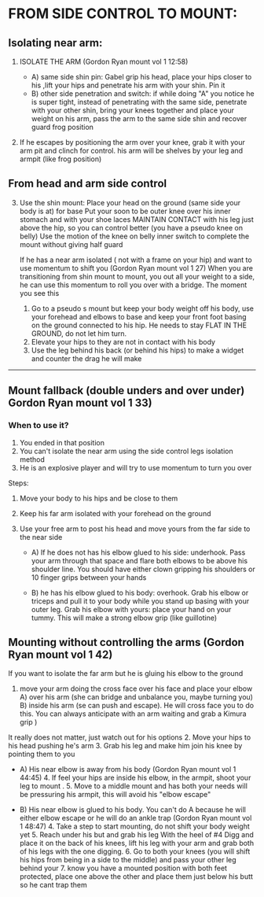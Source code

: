 # FROM SIDE CONTROL TO MOUNT:
## Isolating near arm:
  1) ISOLATE THE ARM (Gordon Ryan mount vol 1 12:58)
     - A) same side shin pin: Gabel grip his head, place your hips closer to his ,lift your hips and penetrate his arm with your shin. Pin it
     - B) other side penetration and switch: if while doing "A" you notice he is super tight, instead of penetrating with the same side, penetrate with your other shin, bring your knees together and place your weight on his arm, pass the arm to the same side shin and recover guard frog position

  2) If he escapes by positioning the arm over your knee, grab it with your arm pit and clinch for control. his arm will be shelves by your leg and armpit (like frog position)

## From head and arm side control
  3) Use the shin mount:  Place your head on the ground   (same side your body is at) for base
     Put your soon to be outer knee over his inner stomach and with your shoe laces MAINTAIN CONTACT with his leg just above the hip, so you can control better (you have a pseudo knee on belly)
     Use the motion of the knee on belly inner switch to complete the mount without giving half guard

     If he has a near arm isolated ( not with a frame on your hip) and want to use momentum to shift you (Gordon Ryan mount vol 1  27)
     When you are transitioning from shin mount to mount, you out all your weight to a side, he can use this momentum to roll you over with a bridge. The moment you see this
     1.  Go to a pseudo s mount but keep your body weight off his body, use your forehead and elbows to base and keep your front foot basing on the ground connected to his hip. He needs to stay FLAT IN THE GROUND, do not let him turn.
     2. Elevate your hips to they are not in contact with his body
     3. Use the leg behind his back (or behind his hips) to make a widget and counter the drag he will make

<hr>

## Mount fallback (double unders and over under) Gordon Ryan mount vol 1 33)
### When to use it?
1. You ended in that position
2. You can't isolate the near arm using the side control legs isolation method 
3. He is an explosive player and will try to use momentum to turn you over

Steps:
1. Move your body to his hips and be close to them
2. Keep his far arm isolated with your forehead on the ground
3. Use your free arm to post his head and move yours from the far side to the near side

    - A) If he does not has his elbow glued to his side: underhook. Pass your arm through that space and flare both elbows to be above his shoulder line. You should have either clown gripping his shoulders or 10 finger grips between your hands
    
    - B) he has his elbow glued to his body: overhook. Grab his elbow or triceps and pull it to your body while you stand up basing with your outer leg. Grab his elbow with yours: place your hand on your tummy. This will make a strong elbow grip (like guillotine)


## Mounting without controlling the arms (Gordon Ryan mount vol 1 42)
If you want to isolate the far arm but he is gluing his elbow to the ground
  1. move your arm doing the cross face over his face and place your elbow
     A) over his arm (she can bridge and unbalance you, maybe turning you)
     B) inside his arm (se can push and escape). He will cross face you to do this. You can always anticipate with an arm waiting and grab a Kimura grip )
  
  It really does not matter, just watch out for his options
  2. Move your hips to his head pushing he's arm
  3. Grab his leg and make him join his knee by pointing them to you
  
  - A) His near elbow is away from his body (Gordon Ryan mount vol 1 44:45) 
    4. If feel your hips are inside his elbow, in the armpit, shoot your leg to mount .
    5. Move to a middle mount and has both your needs will be pressuring his armpit, this will avoid his "elbow escape"
  
  
  - B) His near elbow is glued to his body. You can't do A because he will either elbow escape or he will do an ankle trap (Gordon Ryan mount vol 1 48:47)
    4. Take a step to start mounting, do not shift your body weight yet
    5. Reach under his but and grab his leg
       With the heel of #4 Digg  and place it on the back of his knees,  lift his leg with your arm and  grab both of his legs with the one digging.
    6. Go to both your knees (you will shift his hips from being in a side to the middle) and pass your other leg behind your
    7. know you have a mounted position with both feet protected, place one above the other and place them just below his butt so he cant trap them
